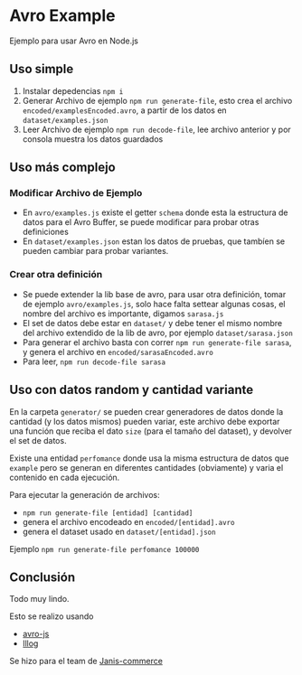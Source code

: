 # Avro Example

Ejemplo para usar Avro en Node.js

## Uso simple

1. Instalar depedencias `npm i`
2. Generar Archivo de ejemplo `npm run generate-file`, esto crea el archivo `encoded/examplesEncoded.avro`, a partir de los datos en `dataset/examples.json`
3. Leer Archivo de ejemplo `npm run decode-file`, lee archivo anterior y por consola muestra los datos guardados

## Uso más complejo

### Modificar Archivo de Ejemplo

* En `avro/examples.js` existe el getter `schema` donde esta la estructura de datos para el Avro Buffer, se puede modificar para probar otras definiciones
* En `dataset/examples.json` estan los datos de pruebas, que tambíen se pueden cambiar para probar variantes.

### Crear otra definición

* Se puede extender la lib base de avro, para usar otra definición, tomar de ejemplo `avro/examples.js`, solo hace falta settear algunas cosas, el nombre del archivo es importante, digamos `sarasa.js`
* El set de datos debe estar en `dataset/` y debe tener el mismo nombre del archivo extendido de la lib de avro, por ejemplo `dataset/sarasa.json`
* Para generar el archivo basta con correr `npm run generate-file sarasa`, y genera el archivo en `encoded/sarasaEncoded.avro`
* Para leer, `npm run decode-file sarasa`

## Uso con datos random y cantidad variante

En la carpeta `generator/` se pueden crear generadores de datos donde la cantidad (y los datos mismos) pueden variar, este archivo debe exportar una función que reciba el dato `size` (para el tamaño del dataset), y devolver el set de datos.

Existe una entidad `perfomance` donde usa la misma estructura de datos que `example` pero se generan en diferentes cantidades (obviamente) y varia el contenido en cada ejecución.

Para ejecutar la generación de archivos:

* `npm run generate-file [entidad] [cantidad]`
* genera el archivo encodeado en `encoded/[entidad].avro`
* genera el dataset usado en `dataset/[entidad].json`

Ejemplo `npm run generate-file perfomance 100000`

## Conclusión

Todo muy lindo.

Esto se realizo usando

* [avro-js](https://www.npmjs.com/package/avro-js)
* [lllog](https://www.npmjs.com/package/lllog)

Se hizo para el team de [Janis-commerce](https://github.com/janis-commerce)

